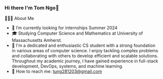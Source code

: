 ### Hi there I'm Tom Ngo👋


👨🏻‍💻  About Me

- 🤔   I’m currently looking for internships Summer 2024
- 🎓   Studying Computer Science and Mathematics at University of Massachusetts Amherst.
- 💼   I'm a dedicated and enthusiastic CS student with a strong foundation in various areas of computer science. I enjoy tackling complex problems and collaborating with others to develop efficient and scalable solutions. Throughout my academic journey, I have gained experience in full-stack development, DevOps, systems, and machine learning.
- 🌱   How to reach me: tung281203@gmail.com



